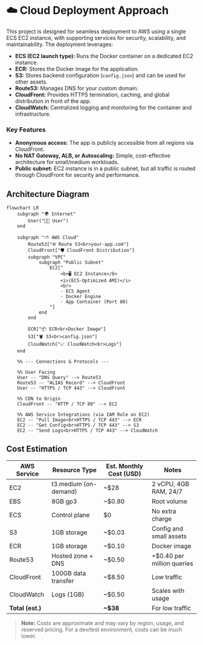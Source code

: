 # ☁️ Cloud Deployment Approach

This project is designed for seamless deployment to AWS using a single ECS EC2 instance, with supporting services for security, scalability, and maintainability. The deployment leverages:

- **ECS (EC2 launch type):** Runs the Docker container on a dedicated EC2 instance.
- **ECR:** Stores the Docker image for the application.
- **S3:** Stores backend configuration (`config.json`) and can be used for other assets.
- **Route53:** Manages DNS for your custom domain.
- **CloudFront:** Provides HTTPS termination, caching, and global distribution in front of the app.
- **CloudWatch:** Centralized logging and monitoring for the container and infrastructure.

### Key Features
- **Anonymous access:** The app is publicly accessible from all regions via CloudFront.
- **No NAT Gateway, ALB, or Autoscaling:** Simple, cost-effective architecture for small/medium workloads.
- **Public subnet:** EC2 instance is in a public subnet, but all traffic is routed through CloudFront for security and performance.

## Architecture Diagram

```mermaid
flowchart LR
    subgraph "🌍 Internet"
        User("🧑‍💻 User")
    end

    subgraph "⛅ AWS Cloud"
        Route53["🌐 Route 53<br>your-app.com"]
        CloudFront["🛡️ CloudFront Distribution"]
        subgraph "VPC"
            subgraph "Public Subnet"
                EC2["
                    <b>🖥️ EC2 Instance</b>
                    <i>(ECS-Optimized AMI)</i>
                    <br>
                    - ECS Agent
                    - Docker Engine
                    - App Container (Port 80)
                "]
            end
        end

        ECR["📦 ECR<br>Docker Image"]
        S3["🪣 S3<br>config.json"]
        CloudWatch["📈 CloudWatch<br>Logs"]
    end

    %% --- Connections & Protocols ---

    %% User Facing
    User -- "DNS Query" --> Route53
    Route53 -- "ALIAS Record" --> CloudFront
    User -- "HTTPS / TCP 443" --> CloudFront

    %% CDN to Origin
    CloudFront -- "HTTP / TCP 80" --> EC2

    %% AWS Service Integrations (via IAM Role on EC2)
    EC2 -- "Pull Image<br>HTTPS / TCP 443" --> ECR
    EC2 -- "Get Config<br>HTTPS / TCP 443" --> S3
    EC2 -- "Send Logs<br>HTTPS / TCP 443" --> CloudWatch
```

## Cost Estimation

| AWS Service      | Resource Type        | Est. Monthly Cost (USD) | Notes |
|------------------|----------------------|-------------------------|-------|
| EC2              | t3.medium (on-demand)| ~$28                    | 2 vCPU, 4GB RAM, 24/7 |
| EBS              | 8GB gp3              | ~$0.80                  | Root volume |
| ECS              | Control plane        | $0                      | No extra charge |
| S3               | 1GB storage          | ~$0.03                  | Config and small assets |
| ECR              | 1GB storage          | ~$0.10                  | Docker image |
| Route53          | Hosted zone + DNS    | ~$0.50                  | +$0.40 per million queries |
| CloudFront       | 100GB data transfer  | ~$8.50                  | Low traffic |
| CloudWatch       | Logs (1GB)           | ~$0.50                  | Scales with usage |
| **Total (est.)** |                      | **~$38**                | For low traffic |

> **Note:** Costs are approximate and may vary by region, usage, and reserved pricing. For a dev/test environment, costs can be much lower.